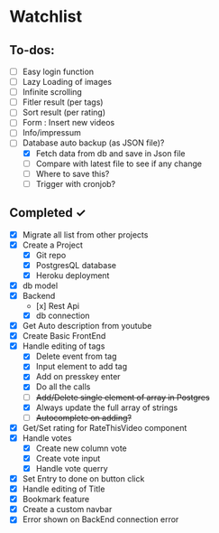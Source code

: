 # Watchlist

## To-dos:

- [ ] Easy login function
- [ ] Lazy Loading of images
- [ ] Infinite scrolling
- [ ] Fitler result (per tags)
- [ ] Sort result (per rating)
- [ ] Form : Insert new videos
- [ ] Info/impressum
- [ ] Database auto backup (as JSON file)?
  - [x] Fetch data from db and save in Json file
  - [ ] Compare with latest file to see if any change
  - [ ] Where to save this? 
  - [ ] Trigger with cronjob? 

## Completed ✓

- [x] Migrate all list from other projects
- [x] Create a Project
  - [x] Git repo
  - [x] PostgresQL database
  - [x] Heroku deployment
- [x] db model
- [x] Backend
  - [x] Rest Api
  - [x] db connection
- [x] Get Auto description from youtube
- [x] Create Basic FrontEnd
- [x] Handle editing of tags 
  - [x] Delete event from tag
  - [x] Input element to add tag  
  - [x] Add on presskey enter
  - [x] Do all the calls
  - [ ] ~~Add/Delete single element of array in Postgres~~
  - [x] Always update the full array of strings
  - [ ] ~~Autocomplete on adding?~~
- [x] Get/Set rating for RateThisVideo component
- [x] Handle votes
  - [x] Create new column vote
  - [x] Create vote input
  - [x] Handle vote querry
- [x] Set Entry to done on button click
- [x] Handle editing of Title
- [x] Bookmark feature
- [x] Create a custom navbar
- [x] Error shown on BackEnd connection error

